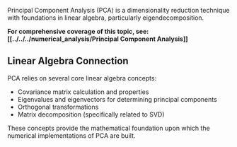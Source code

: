 ---
---


Principal Component Analysis (PCA) is a dimensionality reduction technique with foundations in linear algebra, particularly eigendecomposition.

**For comprehensive coverage of this topic, see: [[../../../numerical_analysis/Principal Component Analysis]]**

## Linear Algebra Connection

PCA relies on several core linear algebra concepts:

- Covariance matrix calculation and properties
- Eigenvalues and eigenvectors for determining principal components
- Orthogonal transformations
- Matrix decomposition (specifically related to SVD)

These concepts provide the mathematical foundation upon which the numerical implementations of PCA are built.